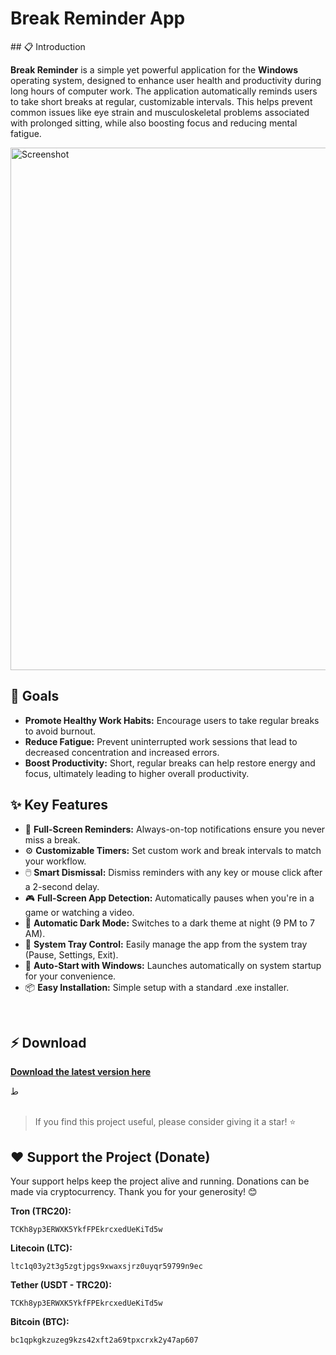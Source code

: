# Break Reminder App

 \#\# 📋 Introduction

**Break Reminder** is a simple yet powerful application for the **Windows** operating system, designed to enhance user health and productivity during long hours of computer work. The application automatically reminds users to take short breaks at regular, customizable intervals. This helps prevent common issues like eye strain and musculoskeletal problems associated with prolonged sitting, while also boosting focus and reducing mental fatigue.

<img width="1460" height="836" alt="Screenshot" src="https://github.com/user-attachments/assets/2ca695c1-ca2d-4b41-baf0-b2e1f7f33007" />

## 🎯 Goals

  - **Promote Healthy Work Habits:** Encourage users to take regular breaks to avoid burnout.
  - **Reduce Fatigue:** Prevent uninterrupted work sessions that lead to decreased concentration and increased errors.
  - **Boost Productivity:** Short, regular breaks can help restore energy and focus, ultimately leading to higher overall productivity.

## ✨ Key Features

-   🎨 **Full-Screen Reminders:** Always-on-top notifications ensure you never miss a break.
-   ⚙️ **Customizable Timers:** Set custom work and break intervals to match your workflow.
-   🖱️ **Smart Dismissal:** Dismiss reminders with any key or mouse click after a 2-second delay.
-   🎮 **Full-Screen App Detection:** Automatically pauses when you're in a game or watching a video.
-   🌙 **Automatic Dark Mode:** Switches to a dark theme at night (9 PM to 7 AM).
-   🔔 **System Tray Control:** Easily manage the app from the system tray (Pause, Settings, Exit).
-   🚀 **Auto-Start with Windows:** Launches automatically on system startup for your convenience.
-   📦 **Easy Installation:** Simple setup with a standard .exe installer.

<br>

## ⚡ Download

[**Download the latest version here**](https://github.com/iaghapour/BreakReminder/releases)

ط
<br>
<br>

> If you find this project useful, please consider giving it a star\! ⭐

## ❤️ Support the Project (Donate)

Your support helps keep the project alive and running. Donations can be made via cryptocurrency. Thank you for your generosity\! 😊

**Tron (TRC20):**

```
TCKh8yp3ERWXK5YkfFPEkrcxedUeKiTd5w
```

**Litecoin (LTC):**

```
ltc1q03y2t3g5zgtjpgs9xwaxsjrz0uyqr59799n9ec
```

**Tether (USDT - TRC20):**

```
TCKh8yp3ERWXK5YkfFPEkrcxedUeKiTd5w
```

**Bitcoin (BTC):**

```
bc1qpkgkzuzeg9kzs42xft2a69tpxcrxk2y47ap607
```
